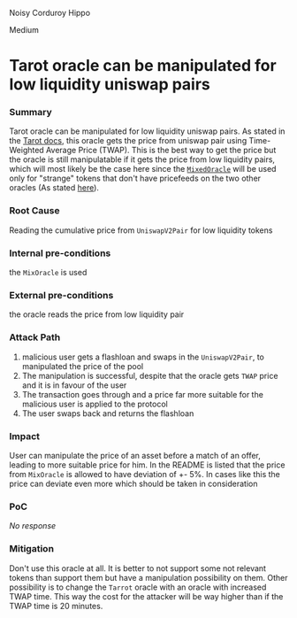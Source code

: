 Noisy Corduroy Hippo

Medium

# Tarot oracle can be manipulated for low liquidity uniswap pairs

### Summary

Tarot oracle can be manipulated for low liquidity uniswap pairs. As stated in the [Tarot docs](https://docs.tarot.to/tarot-protocol/price-oracle), this oracle gets the price from uniswap pair using Time-Weighted Average Price (TWAP). This is the best way to get the price but the oracle is still manipulatable if it gets the price from low liquidity pairs, which will most likely be the case here since the [`MixedOracle`](https://github.com/sherlock-audit/2024-11-debita-finance-v3/blob/main/Debita-V3-Contracts/contracts/oracles/MixOracle/MixOracle.sol#L19) will be used only for "strange" tokens that don't have pricefeeds on the two other oracles (As stated [here](https://discord.com/channels/812037309376495636/1305706586764742750/1306328781614747711)).

### Root Cause

Reading the cumulative price from `UniswapV2Pair` for low liquidity tokens

### Internal pre-conditions

the `MixOracle` is used

### External pre-conditions

the oracle reads the price from low liquidity pair

### Attack Path

1. malicious user gets a flashloan and swaps in the `UniswapV2Pair`, to manipulated the price of the pool
2. The manipulation is successful, despite that the oracle gets `TWAP` price and it is in favour of the user
3. The transaction goes through and a price far more suitable for the malicious user is applied to the protocol 
4. The user swaps back and returns the flashloan

### Impact

User can manipulate the price of an asset before a match of an offer, leading to more suitable price for him. In the README is listed that the price from `MixOracle` is allowed to have deviation of +- 5%. In cases like this the price can deviate even more which should be taken in consideration 

### PoC

_No response_

### Mitigation

Don't use this oracle at all. It is better to not support some not relevant tokens than support them but have a manipulation possibility on them. Other possibility is to change the `Tarrot` oracle with an oracle with increased TWAP time. This way the cost for the attacker will be way higher than if the TWAP time is 20 minutes.